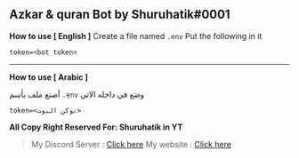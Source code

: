 ## Azkar & quran Bot by Shuruhatik#0001
**How to use [ English ]**
Create a file named `.env` Put the following in it

```
token=<bot token>
```

---

**How to use [ Arabic ]**

أصنع ملف بأسم `.env` وضع في داخله الاتي

```
token=<توكن البوت>
```
**All Copy Right Reserved For: Shuruhatik  in YT**
> My Discord Server : [Click here](https://dsc.gg/shuruhatik)
> My website : [Click here](https://www.shuruhatik.xyz/)